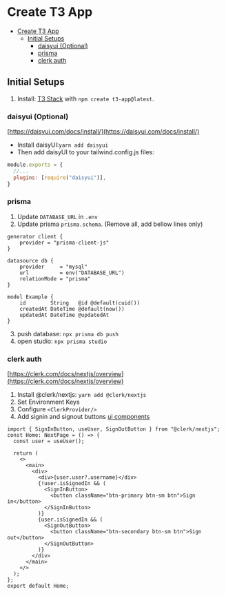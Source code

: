 # Create T3 App

- [Create T3 App](#create-t3-app)
  - [Initial Setups](#initial-setups)
    - [daisyui (Optional)](#daisyui-optional)
    - [prisma](#prisma)
    - [clerk auth](#clerk-auth)


## Initial Setups

1. Install: [T3 Stack](https://create.t3.gg/) with `npm create t3-app@latest`.

### daisyui (Optional)

[https://daisyui.com/docs/install/](https://daisyui.com/docs/install/)

- Install daisyUI:`yarn add daisyui`
- Then add daisyUI to your tailwind.config.js files:

```javascript
module.exports = {
  //...
  plugins: [require("daisyui")],
}
```

### prisma

1. Update `DATABASE_URL` in `.env`
2. Update prisma `prisma.schema`. (Remove all, add bellow lines only)

```prisma
generator client {
    provider = "prisma-client-js"
}

datasource db {
    provider     = "mysql"
    url          = env("DATABASE_URL")
    relationMode = "prisma"
}

model Example {
    id        String   @id @default(cuid())
    createdAt DateTime @default(now())
    updatedAt DateTime @updatedAt
}
```

3. push database: `npx prisma db push`
4. open studio: `npx prisma studio`

### clerk auth

[https://clerk.com/docs/nextjs/overview](https://clerk.com/docs/nextjs/overview)

1. Install @clerk/nextjs: `yarn add @clerk/nextjs`
2. Set Environment Keys
3. Configure `<ClerkProvider/>`
4. Add signin and signout buttons [ui components](https://clerk.com/docs/component-reference/sign-in-button)


```tsx
import { SignInButton, useUser, SignOutButton } from "@clerk/nextjs";
const Home: NextPage = () => {
  const user = useUser();

  return (
    <>
      <main>
        <div>
          <div>{user.user?.username}</div>
          {!user.isSignedIn && (
            <SignInButton>
              <button className="btn-primary btn-sm btn">Sign in</button>
            </SignInButton>
          )}
          {user.isSignedIn && (
            <SignOutButton>
              <button className="btn-secondary btn-sm btn">Sign out</button>
            </SignOutButton>
          )}
        </div>
      </main>
    </>
  );
};
export default Home;
```
